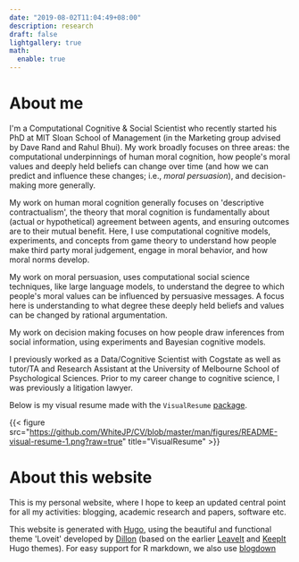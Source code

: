 ```yaml
---
date: "2019-08-02T11:04:49+08:00"
description: research
draft: false
lightgallery: true
math:
  enable: true
---
```


# About me

I'm a Computational Cognitive & Social Scientist who recently started his PhD at MIT Sloan School of Management (in the Marketing group advised by Dave Rand and Rahul Bhui). My work broadly focuses on three areas: the computational underpinnings of human moral cognition, how people's moral values and deeply held beliefs can change over time (and how we can predict and influence these changes; i.e., *moral persuasion*), and decision-making more generally. 

My work on human moral cognition generally focuses on 'descriptive contractualism', the theory that moral cognition is fundamentally about (actual or hypothetical) agreement between agents, and ensuring outcomes are to their mutual benefit. Here, I use computational cognitive models, experiments, and concepts from game theory to understand how people make third party moral judgement, engage in moral behavior, and how moral norms develop.

My work on moral persuasion, uses computational social science techniques, like large language models, to understand the degree to which people's moral values can be influenced by persuasive messages. A focus here is understanding to what degree these deeply held beliefs and values can be changed by rational argumentation. 

My work on decision making focuses on how people draw inferences from social information, using experiments and Bayesian cognitive models. 

I previously worked as a Data/Cognitive Scientist with Cogstate as well as tutor/TA and Research Assistant at the University of Melbourne School of Psychological Sciences. Prior to my career change to cognitive science, I was previously a litigation lawyer.  

Below is my visual resume made with the `VisualResume`
[package](https://github.com/ndphillips/VisualResume).

{{< figure src="https://github.com/WhiteJP/CV/blob/master/man/figures/README-visual-resume-1.png?raw=true" title="VisualResume" >}}

# About this website

This is my personal website, where I hope to keep an updated central point for 
all my activities: blogging, academic research and papers, software etc. 

This website is generated with [Hugo](https://gohugo.io/), using the beautiful 
and functional theme 'Loveit' developed by [Dillon](https://dillonzq.com/) (based 
on the earlier [LeaveIt](https://github.com/liuzc/LeaveIt) and 
[KeepIt](https://github.com/Fastbyte01/KeepIt) Hugo themes). For easy support
for R markdown, we also use [blogdown](https://github.com/rstudio/blogdown)
